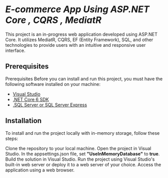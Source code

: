 
# ***E-commerce App Using ASP.NET Core , CQRS , MediatR***

This project is an in-progress web application developed using ASP.NET Core. It utilizes MediatR, CQRS, EF (Entity Framework), SQL, and other technologies to provide users with an intuitive and responsive user interface.


## Prerequisites
Prerequisites
Before you can install and run this project, you must have the following software installed on your machine:

- [Visual Studio](https://visualstudio.microsoft.com/downloads/) 
- [.NET Core 6 SDK](https://dotnet.microsoft.com/en-us/download)
- [.SQL Server or SQL Server Express](https://www.microsoft.com/en-us/sql-server/sql-server-downloads)



## Installation

To install and run the project locally with in-memory storage, follow these steps:

Clone the repository to your local machine.
Open the project in Visual Studio.
In the appsettings.json file, set **"UseInMemoryDatabase"** to **true**.
Build the solution in Visual Studio.
Run the project using Visual Studio's built-in web server or deploy it to a web server of your choice.
Access the application using a web browser.
